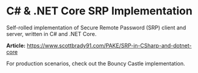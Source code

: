 # C# & .NET Core SRP Implementation
Self-rolled implementation of Secure Remote Password (SRP) client and server, written in C# and .NET Core.

**Article:** https://www.scottbrady91.com/PAKE/SRP-in-CSharp-and-dotnet-core

For production scenarios, check out the Bouncy Castle implementation.
